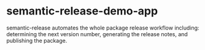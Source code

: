 # semantic-release-demo-app
semantic-release automates the whole package release workflow including: determining the next version number, generating the release notes, and publishing the package.
